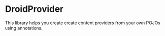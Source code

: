 DroidProvider
====================

This library helps you create create content providers from your own POJOs using annotations.
